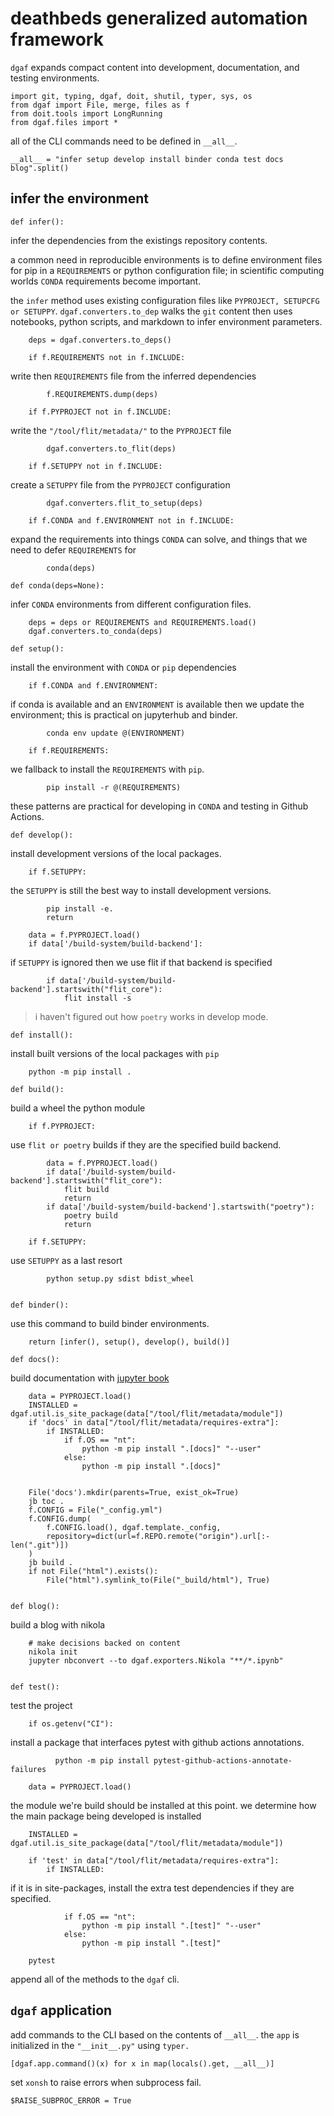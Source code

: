# deathbeds generalized automation framework

`dgaf` expands compact content into development, documentation, and testing environments.

    import git, typing, dgaf, doit, shutil, typer, sys, os
    from dgaf import File, merge, files as f
    from doit.tools import LongRunning
    from dgaf.files import *

all of the CLI commands need to be defined in `__all__`.

    __all__ = "infer setup develop install binder conda test docs blog".split()

## infer the environment

    def infer():

infer the dependencies from the existings repository contents.

a common need in reproducible environments is to define environment files for pip in a `REQUIREMENTS` or python configuration file; in scientific computing worlds `CONDA` requirements become important.

the `infer` method uses existing configuration files like `PYPROJECT, SETUPCFG or SETUPPY`. `dgaf.converters.to_dep` walks the `git` content then uses notebooks, python scripts, and markdown to infer environment parameters.

        deps = dgaf.converters.to_deps()

        if f.REQUIREMENTS not in f.INCLUDE:

write then `REQUIREMENTS` file from the inferred dependencies

            f.REQUIREMENTS.dump(deps)

        if f.PYPROJECT not in f.INCLUDE:

write the `"/tool/flit/metadata/"` to the `PYPROJECT` file

            dgaf.converters.to_flit(deps)

        if f.SETUPPY not in f.INCLUDE:

create a `SETUPPY` file from the `PYPROJECT` configuration

            dgaf.converters.flit_to_setup(deps)

        if f.CONDA and f.ENVIRONMENT not in f.INCLUDE:

expand the requirements into things `CONDA` can solve, and things that we need to defer `REQUIREMENTS` for

            conda(deps)

    def conda(deps=None):

infer `CONDA` environments from different configuration files.

        deps = deps or REQUIREMENTS and REQUIREMENTS.load()
        dgaf.converters.to_conda(deps)

    def setup():

install the environment with `CONDA` or `pip` dependencies

        if f.CONDA and f.ENVIRONMENT:

if conda is available and an `ENVIRONMENT` is available then we update the environment; this is practical on jupyterhub and binder.

            conda env update @(ENVIRONMENT)

        if f.REQUIREMENTS:

we fallback to install the `REQUIREMENTS` with `pip`.

            pip install -r @(REQUIREMENTS)

these patterns are practical for developing in `CONDA` and testing in Github Actions.


    def develop():

install development versions of the local packages.

        if f.SETUPPY:

the `SETUPPY` is still the best way to install development versions.

            pip install -e.
            return

        data = f.PYPROJECT.load()
        if data['/build-system/build-backend']:

if `SETUPPY` is ignored then we use flit if that backend is specified

            if data['/build-system/build-backend'].startswith("flit_core"):
                flit install -s

> i haven't figured out how `poetry` works in develop mode.


    def install():

install built versions of the local packages with `pip`

        python -m pip install .

    def build():

build a wheel the python module

        if f.PYPROJECT:

use `flit or poetry` builds if they are the specified build backend.

            data = f.PYPROJECT.load()
            if data['/build-system/build-backend'].startswith("flit_core"):
                flit build
                return
            if data['/build-system/build-backend'].startswith("poetry"):
                poetry build
                return

        if f.SETUPPY:

use `SETUPPY` as a last resort

            python setup.py sdist bdist_wheel


    def binder():

use this command to build binder environments.

        return [infer(), setup(), develop(), build()]

    def docs():

build documentation with [jupyter book]


        data = PYPROJECT.load()
        INSTALLED = dgaf.util.is_site_package(data["/tool/flit/metadata/module"])
        if 'docs' in data["/tool/flit/metadata/requires-extra"]:
            if INSTALLED:
                if f.OS == "nt":
                    python -m pip install ".[docs]" "--user"
                else:
                    python -m pip install ".[docs]"


        File('docs').mkdir(parents=True, exist_ok=True)
        jb toc .
        f.CONFIG = File("_config.yml")
        f.CONFIG.dump(
            f.CONFIG.load(), dgaf.template._config,
            repository=dict(url=f.REPO.remote("origin").url[:-len(".git")])
        )
        jb build .
        if not File("html").exists():
            File("html").symlink_to(File("_build/html"), True)


    def blog():

build a blog with nikola

        # make decisions backed on content
        nikola init
        jupyter nbconvert --to dgaf.exporters.Nikola "**/*.ipynb"


    def test():

test the project

        if os.getenv("CI"):

install a package that interfaces pytest with github actions annotations.

              python -m pip install pytest-github-actions-annotate-failures

        data = PYPROJECT.load()

the module we're build should be installed at this point. we determine how the main package being developed is installed


        INSTALLED = dgaf.util.is_site_package(data["/tool/flit/metadata/module"])

        if 'test' in data["/tool/flit/metadata/requires-extra"]:
            if INSTALLED:

if it is in site-packages, install the extra test dependencies if they are specified.

                if f.OS == "nt":
                    python -m pip install ".[test]" "--user"
                else:
                    python -m pip install ".[test]"

        pytest



append all of the methods to the `dgaf` cli.

## `dgaf` application

add commands to the CLI based on the contents of `__all__`. the `app` is initialized in the `"__init__.py"` using `typer.`

    [dgaf.app.command()(x) for x in map(locals().get, __all__)]

set `xonsh` to raise errors when subprocess fail.

    $RAISE_SUBPROC_ERROR = True


[`flit`]: #
[`poetry`]: #
[jupyter book]: #
